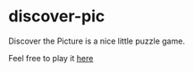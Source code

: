 # discover-pic
Discover the Picture is a nice little puzzle game.

Feel free to play it [here](https://ynse01.github.io/discover-pic/)
